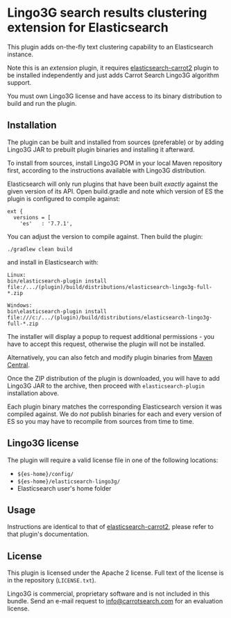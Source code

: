 Lingo3G search results clustering extension for Elasticsearch
=============================================================

This plugin adds on-the-fly text clustering capability
to an Elasticsearch instance.

Note this is an *extension* plugin, it requires 
[elasticsearch-carrot2](https://github.com/carrot2/elasticsearch-carrot2)
plugin to be installed independently and just adds Carrot Search 
Lingo3G algorithm support.

You must own Lingo3G license and have access to its binary
distribution to build and run the plugin. 


Installation
------------

The plugin can be built and installed from sources (preferable)
or by adding Lingo3G JAR to prebuilt plugin binaries and installing
it afterward.

To install from sources, install Lingo3G POM in
your local Maven repository first, according to the instructions 
available with Lingo3G distribution.

Elasticsearch will only run plugins that have been built *exactly*
against the given version of its API. Open build.gradle and note
which version of ES the plugin is configured to compile against:

    ext {
      versions = [
        'es'   : '7.7.1',

You can adjust the version to compile against. Then build the plugin:

    ./gradlew clean build

and install in Elasticsearch with:

    Linux:
    bin/elasticsearch-plugin install file:/.../(plugin)/build/distributions/elasticsearch-lingo3g-full-*.zip

    Windows:
    bin\elasticsearch-plugin install file:///c:/.../(plugin)/build/distributions/elasticsearch-lingo3g-full-*.zip

The installer will display a popup to request additional permissions - you have 
to accept this request, otherwise the plugin will not be installed.

Alternatively, you can also fetch and modify plugin binaries from 
[Maven Central](https://repo1.maven.org/maven2/com/carrotsearch/elasticsearch-lingo3g/).

Once the ZIP distribution of the plugin is downloaded, you will have to add Lingo3G JAR
to the archive, then proceed with `elasticsearch-plugin` installation above.

Each plugin binary matches the corresponding Elasticsearch version it was compiled against.
We do *not* publish binaries for each and every version of ES so you may have to recompile
from sources from time to time.


Lingo3G license
---------------

The plugin will require a valid license file in one of the following locations:

* `${es-home}/config/`
* `${es-home}/elasticsearch-lingo3g/`
* Elasticsearch user's home folder


Usage
-----

Instructions are identical to that of [elasticsearch-carrot2](https://github.com/carrot2/elasticsearch-carrot2), 
please refer to that plugin's documentation.


License
-------

This plugin is licensed under the Apache 2 license. Full text
of the license is in the repository (`LICENSE.txt`).

Lingo3G is commercial, proprietary software and is not included in 
this bundle. Send an e-mail request to info@carrotsearch.com for
an evaluation license. 
